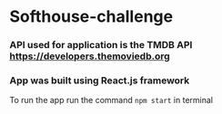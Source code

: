 # Softhouse-challenge
### API used for application is the TMDB API https://developers.themoviedb.org
### App was built using React.js framework

To run the app run the command ``` npm start ``` in terminal


